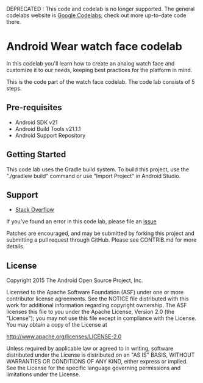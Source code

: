DEPRECATED : This code and codelab is no longer supported. The general codelabs website is [Google Codelabs](https://codelabs.developers.google.com); check out more up-to-date code there.

Android Wear watch face codelab
===============================

In this codelab you'll learn how to create an analog watch face
and customize it to our needs, keeping best practices for the platform in mind.

This is the code part of the watch face codelab.
The code lab consists of 5 steps.

Pre-requisites
--------------

- Android SDK v21
- Android Build Tools v21.1.1
- Android Support Repository

Getting Started
---------------

This code lab uses the Gradle build system. To build this project, use the
"./gradlew build" command or use "Import Project" in Android Studio.

Support
-------

- [Stack Overflow](http://stackoverflow.com/questions/tagged/android)

If you've found an error in this code lab, please file
an [issue](https://github.com/googlesamples/android-codelab-watchface)

Patches are encouraged, and may be submitted by forking this project and
submitting a pull request through GitHub. Please see CONTRIB.md for more details.

License
-------

Copyright 2015 The Android Open Source Project, Inc.

Licensed to the Apache Software Foundation (ASF) under one or more contributor
license agreements.  See the NOTICE file distributed with this work for
additional information regarding copyright ownership.  The ASF licenses this
file to you under the Apache License, Version 2.0 (the "License"); you may not
use this file except in compliance with the License.  You may obtain a copy of
the License at

http://www.apache.org/licenses/LICENSE-2.0

Unless required by applicable law or agreed to in writing, software
distributed under the License is distributed on an "AS IS" BASIS, WITHOUT
WARRANTIES OR CONDITIONS OF ANY KIND, either express or implied.  See the
License for the specific language governing permissions and limitations under
the License.
